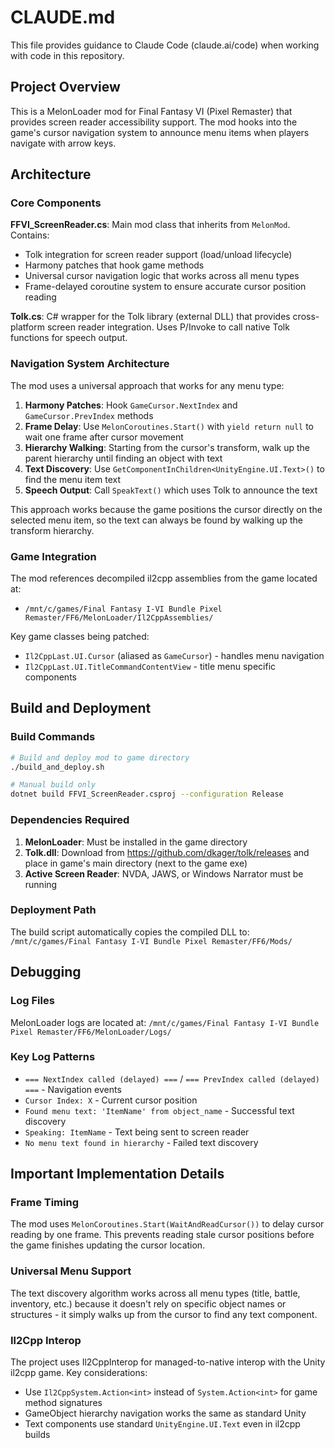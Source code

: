 # CLAUDE.md

This file provides guidance to Claude Code (claude.ai/code) when working with code in this repository.

## Project Overview

This is a MelonLoader mod for Final Fantasy VI (Pixel Remaster) that provides screen reader accessibility support. The mod hooks into the game's cursor navigation system to announce menu items when players navigate with arrow keys.

## Architecture

### Core Components

**FFVI_ScreenReader.cs**: Main mod class that inherits from `MelonMod`. Contains:
- Tolk integration for screen reader support (load/unload lifecycle)
- Harmony patches that hook game methods
- Universal cursor navigation logic that works across all menu types
- Frame-delayed coroutine system to ensure accurate cursor position reading

**Tolk.cs**: C# wrapper for the Tolk library (external DLL) that provides cross-platform screen reader integration. Uses P/Invoke to call native Tolk functions for speech output.

### Navigation System Architecture

The mod uses a universal approach that works for any menu type:

1. **Harmony Patches**: Hook `GameCursor.NextIndex` and `GameCursor.PrevIndex` methods
2. **Frame Delay**: Use `MelonCoroutines.Start()` with `yield return null` to wait one frame after cursor movement
3. **Hierarchy Walking**: Starting from the cursor's transform, walk up the parent hierarchy until finding an object with text
4. **Text Discovery**: Use `GetComponentInChildren<UnityEngine.UI.Text>()` to find the menu item text
5. **Speech Output**: Call `SpeakText()` which uses Tolk to announce the text

This approach works because the game positions the cursor directly on the selected menu item, so the text can always be found by walking up the transform hierarchy.

### Game Integration

The mod references decompiled il2cpp assemblies from the game located at:
- `/mnt/c/games/Final Fantasy I-VI Bundle Pixel Remaster/FF6/MelonLoader/Il2CppAssemblies/`

Key game classes being patched:
- `Il2CppLast.UI.Cursor` (aliased as `GameCursor`) - handles menu navigation
- `Il2CppLast.UI.TitleCommandContentView` - title menu specific components

## Build and Deployment

### Build Commands
```bash
# Build and deploy mod to game directory
./build_and_deploy.sh

# Manual build only
dotnet build FFVI_ScreenReader.csproj --configuration Release
```

### Dependencies Required
1. **MelonLoader**: Must be installed in the game directory
2. **Tolk.dll**: Download from https://github.com/dkager/tolk/releases and place in game's main directory (next to the game exe)
3. **Active Screen Reader**: NVDA, JAWS, or Windows Narrator must be running

### Deployment Path
The build script automatically copies the compiled DLL to:
`/mnt/c/games/Final Fantasy I-VI Bundle Pixel Remaster/FF6/Mods/`

## Debugging

### Log Files
MelonLoader logs are located at:
`/mnt/c/games/Final Fantasy I-VI Bundle Pixel Remaster/FF6/MelonLoader/Logs/`

### Key Log Patterns
- `=== NextIndex called (delayed) ===` / `=== PrevIndex called (delayed) ===` - Navigation events
- `Cursor Index: X` - Current cursor position
- `Found menu text: 'ItemName' from object_name` - Successful text discovery
- `Speaking: ItemName` - Text being sent to screen reader
- `No menu text found in hierarchy` - Failed text discovery

## Important Implementation Details

### Frame Timing
The mod uses `MelonCoroutines.Start(WaitAndReadCursor())` to delay cursor reading by one frame. This prevents reading stale cursor positions before the game finishes updating the cursor location.

### Universal Menu Support
The text discovery algorithm works across all menu types (title, battle, inventory, etc.) because it doesn't rely on specific object names or structures - it simply walks up from the cursor to find any text component.

### Il2Cpp Interop
The project uses Il2CppInterop for managed-to-native interop with the Unity il2cpp game. Key considerations:
- Use `Il2CppSystem.Action<int>` instead of `System.Action<int>` for game method signatures
- GameObject hierarchy navigation works the same as standard Unity
- Text components use standard `UnityEngine.UI.Text` even in il2cpp builds